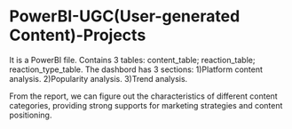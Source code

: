 # PowerBI-UGC(User-generated Content)-Projects

It is a PowerBI file.
Contains 3 tables: content_table; reaction_table; reaction_type_table.
The dashbord has 3 sections: 1)Platform content analysis. 2)Popularity analysis. 3)Trend analysis.

From the report, we can figure out the characteristics of different content categories, 
providing strong supports for marketing strategies and content positioning.
